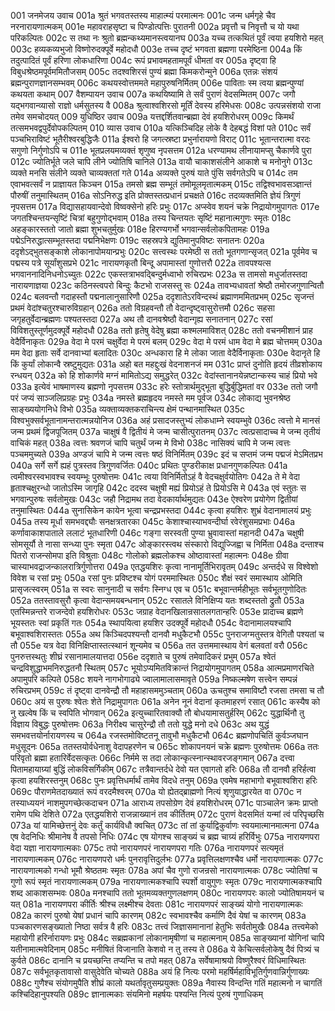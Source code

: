 001  	जनमेजय उवाच
001a	श्रुतं भगवतस्तस्य माहात्म्यं परमात्मनः
001c	जन्म धर्मगृहे चैव नरनारायणात्मकम्
001e 	महावराहसृष्टा च पिण्डोत्पत्तिः पुरातनी
002a	प्रवृत्तौ च निवृत्तौ च यो यथा परिकल्पितः
002c	स तथा नः श्रुतो ब्रह्मन्कथ्यमानस्त्वयानघ
003a	यच्च तत्कथितं पूर्वं त्वया हयशिरो महत्
003c	हव्यकव्यभुजो विष्णोरुदक्पूर्वे महोदधौ
003e 	तच्च दृष्टं भगवता ब्रह्मणा परमेष्ठिना
004a	किं तदुत्पादितं पूर्वं हरिणा लोकधारिणा
004c	रूपं प्रभावमहतामपूर्वं धीमतां वर
005a	दृष्ट्वा हि विबुधश्रेष्ठमपूर्वममितौजसम्
005c	तदश्वशिरसं पुण्यं ब्रह्मा किमकरोन्मुने
006a	एतन्नः संशयं ब्रह्मन्पुराणज्ञानसम्भवम्
006c	कथयस्वोत्तममते महापुरुषनिर्मितम्
006e 	पाविताः स्म त्वया ब्रह्मन्पुण्यां कथयता कथाम्
007  	वैशम्पायन उवाच
007a	कथयिष्यामि ते सर्वं पुराणं वेदसम्मितम्
007c	जगौ यद्भगवान्व्यासो राज्ञो धर्मसुतस्य वै
008a	श्रुत्वाश्वशिरसो मूर्तिं देवस्य हरिमेधसः
008c	उत्पन्नसंशयो राजा तमेव समचोदयत्
009  	युधिष्ठिर उवाच
009a	यत्तद्दर्शितवान्ब्रह्मा देवं हयशिरोधरम्
009c	किमर्थं तत्समभवद्वपुर्देवोपकल्पितम्
010  	व्यास उवाच
010a	यत्किञ्चिदिह लोके वै देहबद्धं विशां पते
010c	सर्वं पञ्चभिराविष्टं भूतैरीश्वरबुद्धिजैः
011a	ईश्वरो हि जगत्स्रष्टा प्रभुर्नारायणो विराट्
011c	भूतान्तरात्मा वरदः सगुणो निर्गुणोऽपि च
011e 	भूतप्रलयमव्यक्तं शृणुष्व नृपसत्तम
012a	धरण्यामथ लीनायामप्सु चैकार्णवे पुरा
012c	ज्योतिर्भूते जले चापि लीने ज्योतिषि चानिले
013a	वायौ चाकाशसंलीने आकाशे च मनोनुगे
013c	व्यक्ते मनसि संलीने व्यक्ते चाव्यक्ततां गते
014a	अव्यक्ते पुरुषं याते पुंसि सर्वगतेऽपि च
014c	तम एवाभवत्सर्वं न प्राज्ञायत किञ्चन
015a	तमसो ब्रह्म सम्भूतं तमोमूलमृतात्मकम्
015c	तद्विश्वभावसञ्ज्ञान्तं पौरुषीं तनुमास्थितम्
016a	सोऽनिरुद्ध इति प्रोक्तस्तत्प्रधानं प्रचक्षते
016c	तदव्यक्तमिति ज्ञेयं त्रिगुणं नृपसत्तम
017a	विद्यासहायवान्देवो विष्वक्सेनो हरिः प्रभुः
017c	अप्स्वेव शयनं चक्रे निद्रायोगमुपागतः
017e 	जगतश्चिन्तयन्सृष्टिं चित्रां बहुगुणोद्भवाम्
018a	तस्य चिन्तयतः सृष्टिं महानात्मगुणः स्मृतः
018c	अहङ्कारस्ततो जातो ब्रह्मा शुभचतुर्मुखः
018e 	हिरण्यगर्भो भगवान्सर्वलोकपितामहः
019a	पद्मेऽनिरुद्धात्सम्भूतस्तदा पद्मनिभेक्षणः
019c	सहस्रपत्रे द्युतिमानुपविष्टः सनातनः
020a	ददृशेऽद्भुतसङ्काशे लोकानापोमयान्प्रभुः
020c	सत्त्वस्थः परमेष्ठी स ततो भूतगणान्सृजत्
021a	पूर्वमेव च पद्मस्य पत्रे सूर्यांशुसप्रभे
021c	नारायणकृतौ बिन्दू अपामास्तां गुणोत्तरौ
022a	तावपश्यत्स भगवाननादिनिधनोऽच्युतः
022c	एकस्तत्राभवद्बिन्दुर्मध्वाभो रुचिरप्रभः
023a	स तामसो मधुर्जातस्तदा नारायणाज्ञया
023c	कठिनस्त्वपरो बिन्दुः कैटभो राजसस्तु सः
024a	तावभ्यधावतां श्रेष्ठौ तमोरजगुणान्वितौ
024c	बलवन्तौ गदाहस्तौ पद्मनालानुसारिणौ
025a	ददृशातेऽरविन्दस्थं ब्रह्माणममितप्रभम्
025c	सृजन्तं प्रथमं वेदांश्चतुरश्चारुविग्रहान्
026a	ततो विग्रहवन्तौ तौ वेदान्दृष्ट्वासुरोत्तमौ
026c	सहसा जगृहतुर्वेदान्ब्रह्मणः पश्यतस्तदा
027a	अथ तौ दानवश्रेष्ठौ वेदान्गृह्य सनातनान्
027c	रसां विविशतुस्तूर्णमुदक्पूर्वे महोदधौ
028a	ततो हृतेषु वेदेषु ब्रह्मा कश्मलमाविशत्
028c	ततो वचनमीशानं प्राह वेदैर्विनाकृतः
029a	वेदा मे परमं चक्षुर्वेदा मे परमं बलम्
029c	वेदा मे परमं धाम वेदा मे ब्रह्म चोत्तमम्
030a	मम वेदा हृताः सर्वे दानवाभ्यां बलादितः
030c	अन्धकारा हि मे लोका जाता वेदैर्विनाकृताः
030e 	वेदानृते हि किं कुर्यां लोकान्वै स्रष्टुमुद्यतः
031a	अहो बत महद्दुःखं वेदनाशनजं मम
031c	प्राप्तं दुनोति हृदयं तीव्रशोकाय रन्धयन्
032a	को हि शोकार्णवे मग्नं मामितोऽद्य समुद्धरेत्
032c	वेदांस्तानानयेन्नष्टान्कस्य चाहं प्रियो भवे
033a	इत्येवं भाषमाणस्य ब्रह्मणो नृपसत्तम
033c	हरेः स्तोत्रार्थमुद्भूता बुद्धिर्बुद्धिमतां वर
033e 	ततो जगौ परं जप्यं साञ्जलिप्रग्रहः प्रभुः
034a	नमस्ते ब्रह्महृदय नमस्ते मम पूर्वज
034c	लोकाद्य भुवनश्रेष्ठ साङ्ख्ययोगनिधे विभो
035a	व्यक्ताव्यक्तकराचिन्त्य क्षेमं पन्थानमास्थित
035c	विश्वभुक्सर्वभूतानामन्तरात्मन्नयोनिज
036a	अहं प्रसादजस्तुभ्यं लोकधाम्ने स्वयम्भुवे
036c	त्वत्तो मे मानसं जन्म प्रथमं द्विजपूजितम्
037a	चाक्षुषं वै द्वितीयं मे जन्म चासीत्पुरातनम्
037c	त्वत्प्रसादाच्च मे जन्म तृतीयं वाचिकं महत्
038a	त्वत्तः श्रवणजं चापि चतुर्थं जन्म मे विभो
038c	नासिक्यं चापि मे जन्म त्वत्तः पञ्चममुच्यते
039a	अण्डजं चापि मे जन्म त्वत्तः षष्ठं विनिर्मितम्
039c	इदं च सप्तमं जन्म पद्मजं मेऽमितप्रभ
040a	सर्गे सर्गे ह्यहं पुत्रस्तव त्रिगुणवर्जितः
040c	प्रथितः पुण्डरीकाक्ष प्रधानगुणकल्पितः
041a	त्वमीश्वरस्वभावश्च स्वयम्भूः पुरुषोत्तमः
041c	त्वया विनिर्मितोऽहं वै वेदचक्षुर्वयोतिगः
042a	ते मे वेदा हृताश्चक्षुरन्धो जातोऽस्मि जागृहि
042c	ददस्व चक्षुषी मह्यं प्रियोऽहं ते प्रियोऽसि मे
043a	एवं स्तुतः स भगवान्पुरुषः सर्वतोमुखः
043c	जहौ निद्रामथ तदा वेदकार्यार्थमुद्यतः
043e 	ऐश्वरेण प्रयोगेण द्वितीयां तनुमास्थितः
044a	सुनासिकेन कायेन भूत्वा चन्द्रप्रभस्तदा
044c	कृत्वा हयशिरः शुभ्रं वेदानामालयं प्रभुः
045a	तस्य मूर्धा समभवद्द्यौः सनक्षत्रतारका
045c	केशाश्चास्याभवन्दीर्घा रवेरंशुसमप्रभाः
046a	कर्णावाकाशपाताले ललाटं भूतधारिणी
046c	गङ्गा सरस्वती पुण्या भ्रुवावास्तां महानदी
047a	चक्षुषी सोमसूर्यौ ते नासा सन्ध्या पुनः स्मृता
047c	ओङ्कारस्त्वथ संस्कारो विद्युज्जिह्वा च निर्मिता
048a	दन्ताश्च पितरो राजन्सोमपा इति विश्रुताः
048c	गोलोको ब्रह्मलोकश्च ओष्ठावास्तां महात्मनः
048e 	ग्रीवा चास्याभवद्राजन्कालरात्रिर्गुणोत्तरा
049a	एतद्धयशिरः कृत्वा नानामूर्तिभिरावृतम्
049c	अन्तर्दधे स विश्वेशो विवेश च रसां प्रभुः
050a	रसां पुनः प्रविष्टश्च योगं परममास्थितः
050c	शैक्षं स्वरं समास्थाय ओमिति प्रासृजत्स्वरम्
051a	स स्वरः सानुनादी च सर्वगः स्निग्ध एव च
051c	बभूवान्तर्महीभूतः सर्वभूतगुणोदितः
052a	ततस्तावसुरौ कृत्वा वेदान्समयबन्धनान्
052c	रसातले विनिक्षिप्य यतः शब्दस्ततो द्रुतौ
053a	एतस्मिन्नन्तरे राजन्देवो हयशिरोधरः
053c	जग्राह वेदानखिलान्रसातलगतान्हरिः
053e 	प्रादाच्च ब्रह्मणे भूयस्ततः स्वां प्रकृतिं गतः
054a	स्थापयित्वा हयशिर उदक्पूर्वे महोदधौ
054c	वेदानामालयश्चापि बभूवाश्वशिरास्ततः
055a	अथ किञ्चिदपश्यन्तौ दानवौ मधुकैटभौ
055c	पुनराजग्मतुस्तत्र वेगितौ पश्यतां च तौ
055e 	यत्र वेदा विनिक्षिप्तास्तत्स्थानं शून्यमेव च
056a	तत उत्तममास्थाय वेगं बलवतां वरौ
056c	पुनरुत्तस्थतुः शीघ्रं रसानामालयात्तदा
056e 	ददृशाते च पुरुषं तमेवादिकरं प्रभुम्
057a	श्वेतं चन्द्रविशुद्धाभमनिरुद्धतनौ स्थितम्
057c	भूयोऽप्यमितविक्रान्तं निद्रायोगमुपागतम्
058a	आत्मप्रमाणरचिते अपामुपरि कल्पिते
058c	शयने नागभोगाढ्ये ज्वालामालासमावृते
059a	निष्कल्मषेण सत्त्वेन सम्पन्नं रुचिरप्रभम्
059c	तं दृष्ट्वा दानवेन्द्रौ तौ महाहासममुञ्चताम्
060a	ऊचतुश्च समाविष्टौ रजसा तमसा च तौ
060c	अयं स पुरुषः श्वेतः शेते निद्रामुपागतः
061a	अनेन नूनं वेदानां कृतमाहरणं रसात्
061c	कस्यैष को नु खल्वेष किं च स्वपिति भोगवान्
062a	इत्युच्चारितवाक्यौ तौ बोधयामासतुर्हरिम्
062c	युद्धार्थिनौ तु विज्ञाय विबुद्धः पुरुषोत्तमः
063a	निरीक्ष्य चासुरेन्द्रौ तौ ततो युद्धे मनो दधे
063c	अथ युद्धं समभवत्तयोर्नारायणस्य च
064a	रजस्तमोविष्टतनू तावुभौ मधुकैटभौ
064c	ब्रह्मणोपचितिं कुर्वञ्जघान मधुसूदनः
065a	ततस्तयोर्वधेनाशु वेदापहरणेन च
065c	शोकापनयनं चक्रे ब्रह्मणः पुरुषोत्तमः
066a	ततः परिवृतो ब्रह्मा हतारिर्वेदसत्कृतः
066c	निर्ममे स तदा लोकान्कृत्स्नान्स्थावरजङ्गमान्
067a	दत्त्वा पितामहायाग्र्यां बुद्धिं लोकविसर्गिकीम्
067c	तत्रैवान्तर्दधे देवो यत एवागतो हरिः
068a	तौ दानवौ हरिर्हत्वा कृत्वा हयशिरस्तनुम्
068c	पुनः प्रवृत्तिधर्मार्थं तामेव विदधे तनुम्
069a	एवमेष महाभागो बभूवाश्वशिरा हरिः
069c	पौराणमेतदाख्यातं रूपं वरदमैश्वरम्
070a	यो ह्येतद्ब्राह्मणो नित्यं शृणुयाद्धारयेत वा
070c	न तस्याध्ययनं नाशमुपगच्छेत्कदाचन
071a	आराध्य तपसोग्रेण देवं हयशिरोधरम्
071c	पाञ्चालेन क्रमः प्राप्तो रामेण पथि देशिते
072a	एतद्धयशिरो राजन्नाख्यानं तव कीर्तितम्
072c	पुराणं वेदसमितं यन्मां त्वं परिपृच्छसि
073a	यां यामिच्छेत्तनुं देवः कर्तुं कार्यविधौ क्वचित्
073c	तां तां कुर्याद्विकुर्वाणः स्वयमात्मानमात्मना
074a	एष वेदनिधिः श्रीमानेष वै तपसो निधिः
074c	एष योगश्च साङ्ख्यं च ब्रह्म चाग्र्यं हरिर्विभुः
075a	नारायणपरा वेदा यज्ञा नारायणात्मकाः
075c	तपो नारायणपरं नारायणपरा गतिः
076a	नारायणपरं सत्यमृतं नारायणात्मकम्
076c	नारायणपरो धर्मः पुनरावृत्तिदुर्लभः
077a	प्रवृत्तिलक्षणश्चैव धर्मो नारायणात्मकः
077c	नारायणात्मको गन्धो भूमौ श्रेष्ठतमः स्मृतः
078a	अपां चैव गुणो राजन्रसो नारायणात्मकः
078c	ज्योतिषां च गुणो रूपं स्मृतं नारायणात्मकम्
079a	नारायणात्मकश्चापि स्पर्शो वायुगुणः स्मृतः
079c	नारायणात्मकश्चापि शब्द आकाशसम्भवः
080a	मनश्चापि ततो भूतमव्यक्तगुणलक्षणम्
080c	नारायणपरः कालो ज्योतिषामयनं च यत्
081a	नारायणपरा कीर्तिः श्रीश्च लक्ष्मीश्च देवताः
081c	नारायणपरं साङ्ख्यं योगो नारायणात्मकः
082a	कारणं पुरुषो येषां प्रधानं चापि कारणम्
082c	स्वभावश्चैव कर्माणि दैवं येषां च कारणम्
083a	पञ्चकारणसङ्ख्यातो निष्ठा सर्वत्र वै हरिः
083c	तत्त्वं जिज्ञासमानानां हेतुभिः सर्वतोमुखैः
084a	तत्त्वमेको महायोगी हरिर्नारायणः प्रभुः
084c	सब्रह्मकानां लोकानामृषीणां च महात्मनाम्
085a	साङ्ख्यानां योगिनां चापि यतीनामात्मवेदिनाम्
085c	मनीषितं विजानाति केशवो न तु तस्य ते
086a	ये केचित्सर्वलोकेषु दैवं पित्र्यं च कुर्वते
086c	दानानि च प्रयच्छन्ति तप्यन्ति च तपो महत्
087a	सर्वेषामाश्रयो विष्णुरैश्वरं विधिमास्थितः
087c	सर्वभूतकृतावासो वासुदेवेति चोच्यते
088a	अयं हि नित्यः परमो महर्षिर्महाविभूतिर्गुणवान्निर्गुणाख्यः
088c	गुणैश्च संयोगमुपैति शीघ्रं कालो यथर्तावृतुसम्प्रयुक्तः
089a	नैवास्य विन्दन्ति गतिं महात्मनो न चागतिं कश्चिदिहानुपश्यति
089c	ज्ञानात्मकाः संयमिनो महर्षयः पश्यन्ति नित्यं पुरुषं गुणाधिकम्

